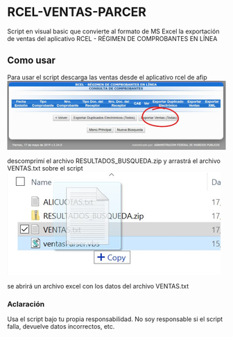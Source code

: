 # RCEL-VENTAS-PARCER

Script en visual basic que convierte al formato de MS Excel la exportación de ventas del aplicativo RCEL - RÉGIMEN DE COMPROBANTES EN LÍNEA

## Como usar

Para usar el script descarga las ventas desde el aplicativo rcel de afip
![rcel_1](https://raw.githubusercontent.com/mescalitog/rcel-ventas-parcer/master/img/rcel_1.jpg)

descomprimí el archivo RESULTADOS_BUSQUEDA.zip y arrastrá el archivo VENTAS.txt sobre el script 
![rcel_2](https://raw.githubusercontent.com/mescalitog/rcel-ventas-parcer/master/img/rcel_2.jpg)

se abrirá un archivo excel con los datos del archivo VENTAS.txt

### Aclaración

Usa el script bajo tu propia responsabilidad. No soy responsable si el script falla, devuelve datos incorrectos, etc.
